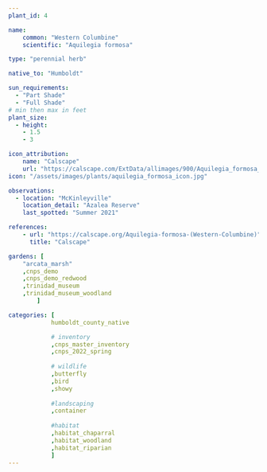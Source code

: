 ```yaml
---
plant_id: 4

name: 
    common: "Western Columbine"  
    scientific: "Aquilegia formosa" 

type: "perennial herb"

native_to: "Humboldt"

sun_requirements:
  - "Part Shade"
  - "Full Shade"
# min then max in feet
plant_size:
  - height: 
    - 1.5
    - 3

icon_attribution: 
    name: "Calscape"
    url: "https://calscape.com/ExtData/allimages/900/Aquilegia_formosa_900_65.jpg"
icon: "/assets/images/plants/aquilegia_formosa_icon.jpg"

observations: 
  - location: "McKinleyville"
    location_detail: "Azalea Reserve"
    last_spotted: "Summer 2021"

references:
    - url: "https://calscape.org/Aquilegia-formosa-(Western-Columbine)"
      title: "Calscape"

gardens: [
    "arcata_marsh" 
    ,cnps_demo
    ,cnps_demo_redwood
    ,trinidad_museum
    ,trinidad_museum_woodland
        ]

categories: [ 
            humboldt_county_native

            # inventory
            ,cnps_master_inventory
            ,cnps_2022_spring
        
            # wildlife
            ,butterfly
            ,bird
            ,showy   
     
            #landscaping
            ,container
        
            #habitat
            ,habitat_chaparral
            ,habitat_woodland
            ,habitat_riparian
            ]
---
```


